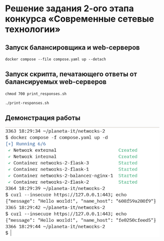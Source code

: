 # Решение задания 2-ого этапа конкурса &laquo;Современные сетевые технологии&raquo;

## Запуск балансировщика и web-серверов

```shell
docker compose --file compose.yaml up --detach
```

## Запуск скрипта, печатающего ответы от балансируемых web-серверов

```shell
chmod 700 print_responses.sh
```

```shell
./print-responses.sh
```

## Демонстрация работы

![](work.png)
